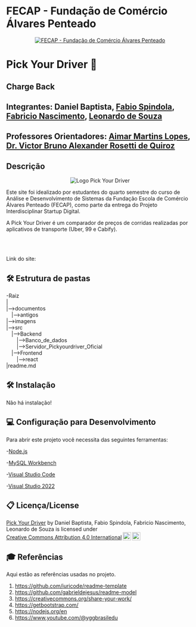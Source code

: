 # FECAP - Fundação de Comércio Álvares Penteado

<p align="center">
<a href= "https://www.fecap.br/"><img src="https://encrypted-tbn0.gstatic.com/images?q=tbn:ANd9GcRhZPrRa89Kma0ZZogxm0pi-tCn_TLKeHGVxywp-LXAFGR3B1DPouAJYHgKZGV0XTEf4AE&usqp=CAU" alt="FECAP - Fundação de Comércio Álvares Penteado" border="0"></a>
</p>

# Pick Your Driver 🚕

## Charge Back

## Integrantes: <a>Daniel Baptista</a>, <a href="https://www.linkedin.com/in/fabiospindola/">Fabio Spindola</a>, <a href="https://br.linkedin.com/in/fabriciocnascimento">Fabricio Nascimento</a>, <a href="https://www.linkedin.com/in/leonardo-de-souza-mouzinho-5581bb2a8/">Leonardo de Souza</a>

## Professores Orientadores: <a href="https://www.linkedin.com/in/aimarlopes/">Aimar Martins Lopes</a>, <a href="https://www.linkedin.com/in/victorbarq/">Dr. Victor Bruno Alexander Rosetti de Quiroz</a>
## Descrição

<p align="center">
<img src="https://github.com/2025-1-NADS4/Projeto2/blob/main/imagens/logo_fundo_cinza.png" alt="Logo Pick Your Driver" border="0">
</p>


<p>Este site foi idealizado por estudantes do quarto semestre do curso de Análise e Desenvolvimento de Sistemas da Fundação Escola de Comércio Álvares Penteado (FECAP), como parte da entrega do Projeto Interdisciplinar Startup Digital.</p>
<p>A Pick Your Driver é um comparador de preços de corridas realizadas por aplicativos de transporte (Uber, 99 e Cabify).</p>
<br></br>
<p>Link do site:</p>

## 🛠 Estrutura de pastas

-Raiz<br>
|<br>
|-->documentos<br>
  &emsp;|-->antigos<br>
|-->imagens<br>
|-->src<br>
  &emsp;|-->Backend<br>
    &emsp;&emsp;|-->Banco_de_dados<br>
    &emsp;&emsp;|-->Servidor_Pickyourdriver_Oficial<br>
  &emsp;|-->Frontend<br>
    &emsp;&emsp;|-->react<br>
|readme.md<br>

## 🛠 Instalação

Não há instalação!

## 💻 Configuração para Desenvolvimento

Para abrir este projeto você necessita das seguintes ferramentas:

<p>-<a href="https://nodejs.org/en">Node.js</a></p>
<p>-<a href="https://nodejs.org/en](https://www.mysql.com/">MySQL Workbench</a></p>
<p>-<a href="https://code.visualstudio.com/">Visual Studio Code</a></p>
<p>-<a href="https://visualstudio.microsoft.com/pt-br/vs/">Visual Studio 2022</a></p>

## 📋 Licença/License

<p xmlns:cc="http://creativecommons.org/ns#" xmlns:dct="http://purl.org/dc/terms/"><a property="dct:title" rel="cc:attributionURL" href="https://github.com/2024-1-NADS2/Projeto1">Pick Your Driver</a> by <span property="cc:attributionName">Daniel Baptista, Fabio Spindola, Fabricio Nascimento, Leonardo de Souza</span> is licensed under <a href="https://creativecommons.org/licenses/by/4.0/?ref=chooser-v1" target="_blank" rel="license noopener noreferrer" style="display:inline-block;">Creative Commons Attribution 4.0 International<img style="height:22px!important;margin-left:3px;vertical-align:text-bottom;" src="https://mirrors.creativecommons.org/presskit/icons/cc.svg?ref=chooser-v1" alt=""><img style="height:22px!important;margin-left:3px;vertical-align:text-bottom;" src="https://mirrors.creativecommons.org/presskit/icons/by.svg?ref=chooser-v1" alt=""></a></p>

## 🎓 Referências

Aqui estão as referências usadas no projeto.

1. <https://github.com/iuricode/readme-template>
2. <https://github.com/gabrieldejesus/readme-model>
3. <https://creativecommons.org/share-your-work/>
4. <https://getbootstrap.com/>
7. <https://nodejs.org/en>
8. <https://www.youtube.com/@yggbrasiledu>
